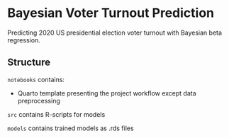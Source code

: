 # Bayesian Voter Turnout Prediction

Predicting 2020 US presidential election voter turnout with Bayesian beta regression.

## Structure

`notebooks` contains:

* Quarto template presenting the project workflow except data preprocessing

`src` contains R-scripts for models

`models` contains trained models as .rds files



